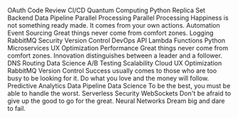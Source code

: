 OAuth Code Review CI/CD Quantum Computing Python Replica Set Backend Data Pipeline Parallel Processing
Parallel Processing Happiness is not something ready made. It comes from your own actions. Automation Event Sourcing Great things never come from comfort zones. Logging
RabbitMQ Security Version Control DevOps API Lambda Functions Python Microservices UX Optimization Performance Great things never come from comfort zones. Innovation distinguishes between a leader and a follower.
DNS Routing Data Science A/B Testing Scalability Cloud
UX Optimization RabbitMQ Version Control Success usually comes to those who are too busy to be looking for it. Do what you love and the money will follow. Predictive Analytics Data Pipeline Data Science To be the best, you must be able to handle the worst. Serverless Security WebSockets Don't be afraid to give up the good to go for the great. Neural Networks Dream big and dare to fail.
